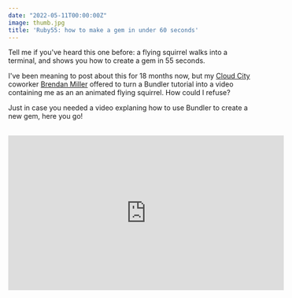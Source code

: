 ```yaml
---
date: "2022-05-11T00:00:00Z"
image: thumb.jpg
title: 'Ruby55: how to make a gem in under 60 seconds'
---
```


Tell me if you've heard this one before: a flying squirrel walks into a terminal, and shows you how to create a gem in 55 seconds.

I've been meaning to post about this for 18 months now, but my [Cloud City](https://cloudcity.io) coworker [Brendan Miller](https://twitter.com/brendanpgh) offered to turn a Bundler tutorial into a video containing me as an an animated flying squirrel. How could I refuse?

Just in case you needed a video explaning how to use Bundler to create a new gem, here you go!

<br>

<iframe width="560" height="315" src="https://www.youtube-nocookie.com/embed/NNBiwZ1Cbso" title="YouTube video player" frameborder="0" allow="accelerometer; autoplay; clipboard-write; encrypted-media; gyroscope; picture-in-picture" allowfullscreen></iframe>
